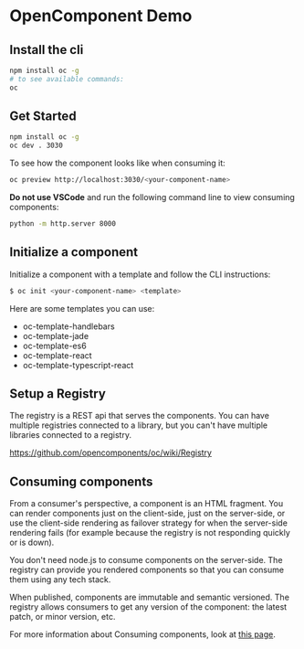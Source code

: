 # OpenComponent Demo

## Install the cli

```sh
npm install oc -g
# to see available commands:
oc
```

## Get Started

```sh
npm install oc -g
oc dev . 3030
```

To see how the component looks like when consuming it:

```sh
oc preview http://localhost:3030/<your-component-name>
```

**Do not use VSCode** and run the following command line to view consuming components:

```sh
python -m http.server 8000
```

## Initialize a component

Initialize a component with a template and follow the CLI instructions:

```sh
$ oc init <your-component-name> <template>
```

Here are some templates you can use:

- oc-template-handlebars
- oc-template-jade
- oc-template-es6
- oc-template-react
- oc-template-typescript-react

## Setup a Registry

The registry is a REST api that serves the components. You can have multiple registries connected to a library, but you can't have multiple libraries connected to a registry.

https://github.com/opencomponents/oc/wiki/Registry

## Consuming components

From a consumer's perspective, a component is an HTML fragment. You can render components just on the client-side, just on the server-side, or use the client-side rendering as failover strategy for when the server-side rendering fails (for example because the registry is not responding quickly or is down).

You don't need node.js to consume components on the server-side. The registry can provide you rendered components so that you can consume them using any tech stack.

When published, components are immutable and semantic versioned. The registry allows consumers to get any version of the component: the latest patch, or minor version, etc.

For more information about Consuming components, look at [this page](https://github.com/opencomponents/oc/wiki#consuming-components).
